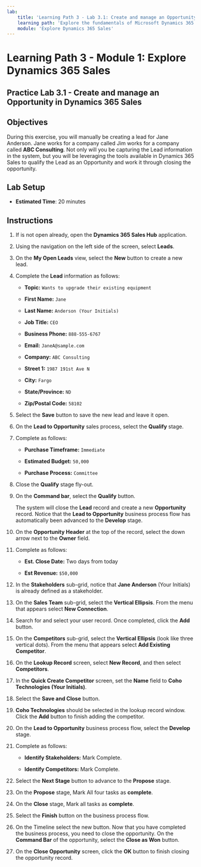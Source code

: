 ```yaml
---
lab:
    title: 'Learning Path 3 - Lab 3.1: Create and manage an Opportunity in Dynamics 365 Sales'
    learning path: 'Explore the fundamentals of Microsoft Dynamics 365 Sales'
    module: 'Explore Dynamics 365 Sales'
---
```



Learning Path 3 - Module 1: Explore Dynamics 365 Sales
========================

## Practice Lab 3.1 - Create and manage an Opportunity in Dynamics 365 Sales 

## Objectives

During this exercise, you will manually be creating a lead for Jane Anderson. Jane works for a company called Jim works for a company called **ABC Consulting**. Not only will you be capturing the Lead information in the system, but you will be leveraging the tools available in Dynamics 365 Sales to qualify the Lead as an Opportunity and work it through closing the opportunity.

## Lab Setup

  - **Estimated Time**: 20 minutes

## Instructions

1. If is not open already, open the **Dynamics 365 Sales Hub** application.

2. Using the navigation on the left side of the screen, select **Leads**. 

3. On the **My Open Leads** view, select the **New** button to create a new lead. 

4. Complete the **Lead** information as follows:

	- **Topic:** `Wants to upgrade their existing equipment`

	- **First Name:** `Jane`

	- **Last Name:** `Anderson (Your Initials)`

	- **Job Title:** `CEO`

	- **Business Phone:** `888-555-6767`

	- **Email:** `JaneA@sample.com`

	- **Company:** `ABC Consulting`

	- **Street 1:** `1987 191st Ave N`

	- **City:** `Fargo`

	- **State/Province:** `ND`

	- **Zip/Postal Code:** `58102`

5. Select the **Save** button to save the new lead and leave it open. 

6. On the **Lead to Opportunity** sales process, select the **Qualify** stage.

7. Complete as follows:

	- **Purchase Timeframe:** `Immediate`

	- **Estimated Budget:** `50,000` 

	- **Purchase Process:** `Committee`

8. Close the **Qualify** stage fly-out. 

9.  On the **Command bar**, select the **Qualify** button. 

    The system will close the **Lead** record and create a new **Opportunity** record. Notice that the **Lead to Opportunity** business process flow has automatically been advanced to the **Develop** stage. 

10. On the **Opportunity Header** at the top of the record, select the down arrow next to the **Owner** field. 

11. Complete as follows:

	- **Est. Close Date:** Two days from today

	- **Est Revenue:** `$50,000`
	
12. In the **Stakeholders** sub-grid, notice that **Jane Anderson** (Your Initials) is already defined as a stakeholder. 

13. On the **Sales Team** sub-grid, select the **Vertical Ellipsis**. From the menu that appears select **New Connection**.

14. Search for and select your user record. Once completed, click the **Add** button. 

15. On the **Competitors** sub-grid, select the **Vertical Ellipsis** (look like three vertical dots). From the menu that appears select **Add Existing Competitor**. 

16. On the **Lookup Record** screen, select **New Record**, and then select **Competitors**.

17. In the **Quick Create Competitor** screen, set the **Name** field to **Coho Technologies (Your Initials)**.

18. Select the **Save and Close** button.

19. **Coho Technologies** should be selected in the lookup record window. Click the **Add** button to finish adding the competitor.

20. On the **Lead to Opportunity** business process flow, select the **Develop** stage. 

21. Complete as follows: 

	- **Identify Stakeholders:** Mark Complete. 

	- **Identify Competitors:** Mark Complete. 

22. Select the **Next Stage** button to advance to the **Propose** stage. 

23. On the **Propose** stage, Mark All four tasks as **complete**. 

24. On the **Close** stage, Mark all tasks as **complete**. 

25. Select the **Finish** button on the business process flow. 

26. On the Timeline select the new button. Now that you have completed the business process, you need to close the opportunity. On the **Command Bar** of the opportunity, select the **Close as Won** button.

27. On the **Close Opportunity** screen, click the **OK** button to finish closing the opportunity record.

